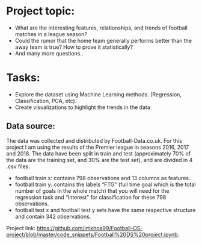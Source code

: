 # Project topic: 
- What are the interesting features, relationships, and trends of football matches in a league season? 
- Could the rumor that the home team generally performs better than the away team is true? How to prove it statistically?
- And many more questions..

# Tasks:
- Explore the dataset using Machine Learning methods. (Regression, Classification, PCA, etc).
- Create visualizations to highlight the trends in the data 

## Data source: 
The data was collected and distributed by Football-Data.co.uk. For this project I am using the results of the Premier league in seasons 2016, 2017 and 2018. The data have been split in train and test (approximately 70% of the data are the training set, and 30% are the test set), and are divided in 4 .csv files:
- football train x: contains 798 observations and 13 columns as features.
- football train y: contains the labels “FTG" (full time goal which is the total number of goals in the whole
match) that you will need for the regression task and “Interest" for classification for these 798 observations.
- football test x and football test y sets have the same respective structure and contain 342 observations.

Project link: https://github.com/imkhoa99/Football-DS-project/blob/master/code_snippets/Football%20DS%20project.ipynb.
